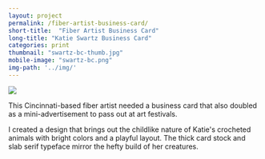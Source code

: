 ```yaml
---
layout: project
permalink: /fiber-artist-business-card/
short-title:  "Fiber Artist Business Card"
long-title: "Katie Swartz Business Card"
categories: print
thumbnail: "swartz-bc-thumb.jpg"
mobile-image: "swartz-bc.png"
img-path: '../img/'
---
```

<img src="{{page.img-path}}swartz-bc.jpg" alt=" " />

This Cincinnati-based fiber artist needed a business card that also doubled as a mini-advertisement to pass out at art festivals. 

I created a design that brings out the childlike nature of Katie&apos;s crocheted animals with bright colors and a playful layout. The thick card stock and slab serif typeface mirror the hefty build of her creatures.
